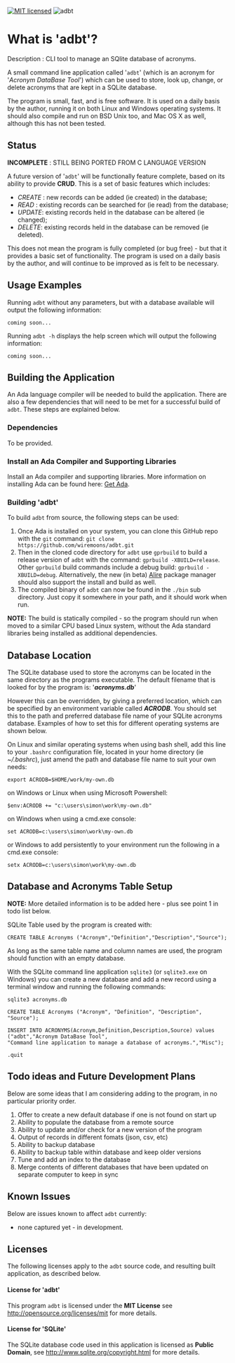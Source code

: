 [![MIT licensed](https://img.shields.io/badge/license-MIT-blue.svg)](https://raw.githubusercontent.com/hyperium/hyper/master/LICENSE) ![adbt](https://github.com/wiremoons/adbt/workflows/adbt/badge.svg?branch=main) 

# What is 'adbt'?

Description : CLI tool to manage an SQlite database of acronyms.   

A small command line application called '`adbt`' (which is an acronym for
'*Acronym DataBase Tool*') which can be used to store, look up, change, or
delete acronyms that are kept in a SQLite database.

The program is small, fast, and is free software. It is used on a daily basis by
the author, running it on both Linux and Windows operating systems. It should
also compile and run on BSD Unix too, and Mac OS X as well, although this has
not been tested.


## Status

**INCOMPLETE** : STILL BEING PORTED FROM C LANGUAGE VERSION

A future version of '`adbt`' will be functionally feature complete, based on its
ability to provide **CRUD**. This is a set of basic features which includes:

 - *CREATE* : new records can be added (ie created) in the database;
 - *READ* : existing records can be searched for (ie read) from the database;
 - *UPDATE*: existing records held in the database can be altered (ie changed);
 - *DELETE*: existing records held in the database can be removed (ie deleted).

This does not mean the program is fully completed (or bug free) - but that it
provides a basic set of functionality. The program is used on a daily basis by
the author, and will continue to be improved as is felt to be necessary.


## Usage Examples

Running `adbt` without any parameters, but with a database available will
output the following information:

```
coming soon...
```

Running `adbt -h` displays the help screen which will output the following
information:

```
coming soon...
```

## Building the Application

An Ada language compiler will be needed to build the application. There are also a
few dependencies that will need to be met for a successful build of `adbt`.
These steps are explained below.

### Dependencies

To be provided.


### Install an Ada Compiler and Supporting Libraries

Install an Ada compiler and supporting libraries. More information on installing 
Ada can be found here: [Get Ada](http://www.getadanow.com/).


### Building 'adbt'

To build `adbt` from source, the following steps can be used:

1. Once Ada is installed on your system, you can clone this GitHub repo with 
the `git` command: `git clone https://github.com/wiremoons/adbt.git`
2. Then in the cloned code directory for `adbt` use `gprbuild` to build a 
release version of `adbt` with the command: `gprbuild -XBUILD=release`. 
Other `gprbuild` build commands include a debug build: `gprbuild -XBUILD=debug`. 
Alternatively, the new (in beta) [Alire](https://alire.ada.dev/) package manager 
should also support the install and build as well.
3. The compiled binary of `adbt` can now be found in the `./bin` sub 
directory. Just copy it somewhere in your path, and it should work when run.

**NOTE:** The build is statically compiled - so the program should run when moved 
to a similar CPU based Linux system, without the Ada standard libraries being 
installed as additional dependencies.

## Database Location

The SQLite database used to store the acronyms can be located in the same
directory as the programs executable. The default filename that is looked for
by the program is: '***acronyms.db***'

However this can be overridden, by giving a preferred location, which can be
specified by an environment variable called ***ACRODB***. You should set this
to the path and preferred database file name of your SQLite acronyms database.
Examples of how to set this for different operating systems are shown below.

On Linux and similar operating systems when using bash shell, add this line to
your `.bashrc` configuration file, located in your home directory (ie
*~/.bashrc*), just amend the path and database file name to suit your own needs:

```
export ACRODB=$HOME/work/my-own.db
```

on Windows or Linux when using Microsoft Powershell:

```
$env:ACRODB += "c:\users\simon\work\my-own.db"
```

on Windows when using a cmd.exe console:

```
set ACRODB=c:\users\simon\work\my-own.db
```

or Windows to add persistently to your environment run the following in a
cmd.exe console:

```
setx ACRODB=c:\users\simon\work\my-own.db
```

## Database and Acronyms Table Setup

**NOTE:** More detailed information is to be added here - plus see point 1 in
todo list below.

SQLite Table used by the program is created with:

```
CREATE TABLE Acronyms ("Acronym","Definition","Description","Source");
```
As long as the same table name and column names are used, the program should
function with an empty database.

With the SQLite command line application `sqlite3` (or `sqlite3.exe` on
Windows) you can create a new database and add a new record using a terminal
window and running the following commands:

```
sqlite3 acronyms.db

CREATE TABLE Acronyms ("Acronym", "Definition", "Description", "Source");

INSERT INTO ACRONYMS(Acronym,Definition,Description,Source) values 
("adbt","Acronym DataBase Tool",
"Command line application to manage a database of acronyms.","Misc");

.quit
```


## Todo ideas and Future Development Plans

Below are some ideas that I am considering adding to the program, in no
particular priority order.

1. Offer to create a new default database if one is not found on start up
2. Ability to populate the database from a remote source
3. Ability to update and/or check for a new version of the program
4. Output of records in different fomats (json, csv, etc)
5. Ability to backup database
6. Ability to backup table within database and keep older versions
7. Tune and add an index to the database
8. Merge contents of different databases that have been updated on separate computer to keep in sync


## Known Issues

Below are issues known to affect `adbt` currently:

- none captured yet - in development.


## Licenses

The following licenses apply to the `adbt` source code, and resulting built
application, as described below.

#### License for 'adbt'

This program `adbt` is licensed under the **MIT License** see
http://opensource.org/licenses/mit for more details.

#### License for 'SQLite'

The SQLite database code used in this application is licensed as **Public
Domain**, see http://www.sqlite.org/copyright.html for more details.

